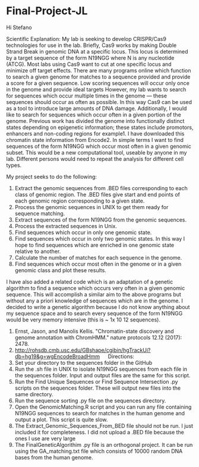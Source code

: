# Final-Project-JL
Hi Stefano

Scientific Explanation:
	My lab is seeking to develop CRISPR/Cas9 technologies for use in the lab. Briefly, Cas9 works by making Double Strand Break in genomic DNA at a specific locus. This locus is determined by a target sequence of the form N19NGG where N is any nucleotide (ATCG). Most labs using Cas9 want to cut at one specific locus and minimize off target effects. There are many programs online which function to search a given genome for matches to a sequence provided and provide a score for a given sequence. Low scoring sequences will occur only once in the genome and provide ideal targets 
	However, my lab wants to search for sequences which occur multiple times in the genome — these sequences should occur as often as possible. In this way Cas9 can be used as a tool to introduce large amounts of DNA damage. Additionally, I would like to search for sequences which occur often in a given portion of the genome. Previous work has divided the genome into functionally distinct states depending on epigenetic information; these states include promotors, enhancers and non-coding regions for example1. I have downloaded this chromatin state information from Encode2. 
In simple terms I want to find sequences of the form N19NGG which occur most often in a given genomic subset. This would be a new computational tool, useable by anyone in my lab. Different persons would need to repeat the analysis for different cell types. 

My project seeks to do the following:
1.	Extract the genomic sequences from .BED files corresponding to each class of genomic region. The .BED files give start and end points of each genomic region corresponding to a given state. 
2.	Process the genomic sequences in UNIX to get them ready for sequence matching. 
3.	Extract sequences of the form N19NGG from the genomic sequences. 
4.	Process the extracted sequences in Unix.
5.	Find sequences which occur in only one genomic state. 
6.	Find sequences which occur in only two genomic states. In this way I hope to find sequences which are enriched in one genomic state relative to another.
7.	Calculate the number of matches for each sequence in the genome. 
8.	Find sequences which occur most often in the genome or in a given genomic class and plot these results. 

I have also added a related code which is an adaptation of a genetic algorithm to find a sequence which occurs very often in a given genomic sequence.  This will accomplish a similar aim to the above programs but without any a priori knowledge of sequences which are in the genome. I decided to write a genetic algorithm because I do not know anything about my sequence space and to search every sequence of the form N19NGG would be very memory intensive (this is ~ 1x 10 12 sequences).  

1.	Ernst, Jason, and Manolis Kellis. "Chromatin-state discovery and genome annotation with ChromHMM." nature protocols 12.12 (2017): 2478.
2.	http://rohsdb.cmb.usc.edu/GBshape/cgibin/hgTrackUi?db=hg19&g=wgEncodeBroadHmm
 
Directions:
1.	Set your directory to the sequences folder in the GitHub
2.	Run the .sh file in UNIX to isolate N19NGG sequences from each file in the sequences folder. Input and output files are the same for this script.
3.	Run the Find Unique Sequences or Find Sequence Intersection .py scripts on the sequences folder. These will output new files into the same directory.
4.	Run the sequence sorting .py file on the sequences directory.
5.	Open the GenomicMatching.R script and you can run any file containing N19NGG sequences to search for matches in the human genome and output a plot. This script is quite slow. 
6.	The Extract_Genomic_Sequences_From_BED file should not be run. I just included it for completeness. I did not upload a .BED file because the ones I use are very large  
7.	The FinalGeneticAlgorithim .py file is an orthogonal project. It can be run using the GA_matching.txt file which consists of 10000 random DNA bases from the human genome. 

